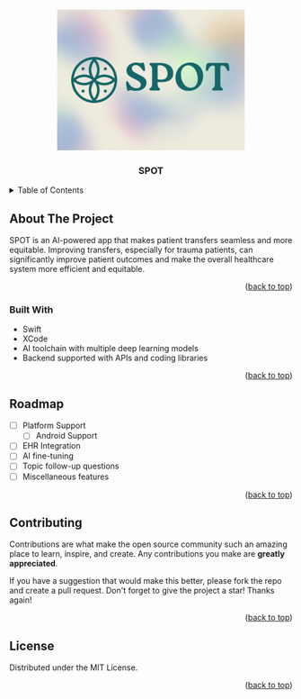 <a name="readme-top"></a>


<br />
<div align="center">
  <a href="https://github.com/viniscool/spot">
    <img src="icon.png" alt="Logo" height="250">
  </a>

<h3 align="center">SPOT</h3>

</div>



<!-- TABLE OF CONTENTS -->
<details>
  <summary>Table of Contents</summary>
  <ol>
    <li>
      <a href="#about-the-project">About The Project</a>
      <ul>
        <li><a href="#built-with">Built With</a></li>
      </ul>
    </li>
    <li><a href="#roadmap">Roadmap</a></li>
    <li><a href="#contributing">Contributing</a></li>
    <li><a href="#license">License</a></li>
  </ol>
</details>



<!-- ABOUT THE PROJECT -->
## About The Project

SPOT is an AI-powered app that makes patient transfers seamless and more equitable. Improving transfers, especially for trauma patients, can significantly improve patient outcomes and make the overall healthcare system more efficient and equitable.

<p align="right">(<a href="#readme-top">back to top</a>)</p>



### Built With

* Swift
* XCode
* AI toolchain with multiple deep learning models
* Backend supported with APIs and coding libraries

<p align="right">(<a href="#readme-top">back to top</a>)</p>



<!-- ROADMAP -->
## Roadmap

- [ ] Platform Support
    - [ ] Android Support
- [ ] EHR Integration
- [ ] AI fine-tuning
- [ ] Topic follow-up questions
- [ ] Miscellaneous features

<p align="right">(<a href="#readme-top">back to top</a>)</p>



<!-- CONTRIBUTING -->
## Contributing

Contributions are what make the open source community such an amazing place to learn, inspire, and create. Any contributions you make are **greatly appreciated**.

If you have a suggestion that would make this better, please fork the repo and create a pull request.
Don't forget to give the project a star! Thanks again!

<p align="right">(<a href="#readme-top">back to top</a>)</p>



<!-- LICENSE -->
## License

Distributed under the MIT License.

<p align="right">(<a href="#readme-top">back to top</a>)</p>
